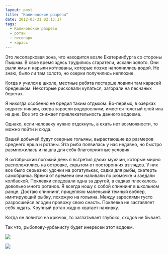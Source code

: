 ```yaml
---
layout: post
title: "Калиновские разрезы"
date: 2012-03-31 02:15:17
tags:
  - Калиновские разрезы
  - ротан
  - лесопарк
  - карась
---
```

Это лесопарковая зона, что находится возле Екатеринбурга со стороны
Пышмы. В свое время здесь трудились старатели, искали золото. Они рыли
ямы и нарыли котлованы, которые позже наполнились водой. Не знаю, было
ли там золото, но озерки получились неплохие.

Когда я учился в школе, местные ребята постарше ловили там карасей
бредешком. Некоторые рисковали купаться, загорали на песчаных берегах.

Я никогда особенно не бредил таким отдыхом. Во-первых, в озерках водятся
пиявки, озера заросли водорослями, имеется толстый слой ила на дне. Все
это снижает привлекательность данного водоема.

Однако, если человеку нужно отдохнуть, а ехать нет возможности, то можно
пойти и сюда.

Вашей добычей будут озерные гольяны, вырастающие до размеров среднего
ерша и ротаны. Эта рыба появилась у нас недавно, но быстро размножилась
и нашла для себя благоприятные условия.

В октябрьский погожий день я встретил двоих мужчин, которые мирно
расположились на островке, скрытом от посторонних взглядов. У них все
было серьезно: удочки на рогатульках, садки для рыбы, скатерть
самобранка. Время от времени они наливали по рюмочке и заедали
колбаской. Поклевки следовали одна за другой, в садках плескалось
довольно много ротанов. Я всегда ношу с собой спиннинг в школьном ранце.
Достаю спиннинг, прицепляю маленький темный воблер, имитирующий рыбку,
похожую на гольяна. Между зарослями густо разросшейся элодеи провожу
свою снасть. Поклевка не заставляет себя ждать. Крупный ротан жадно
хватает наживку.

Когда он ловится на крючок, то заглатывает глубоко, сходов не бывает.

Так что, рыболову-урбанисту будет инересен этот водоем.

![](http://fishingguru.ru/uploads/images/00/00/01/2012/03/30/e6fad8.jpg)

![](http://img-fotki.yandex.ru/get/5702/bulmastiv1.32/0_86e2a_97c96478_L.jpg)
